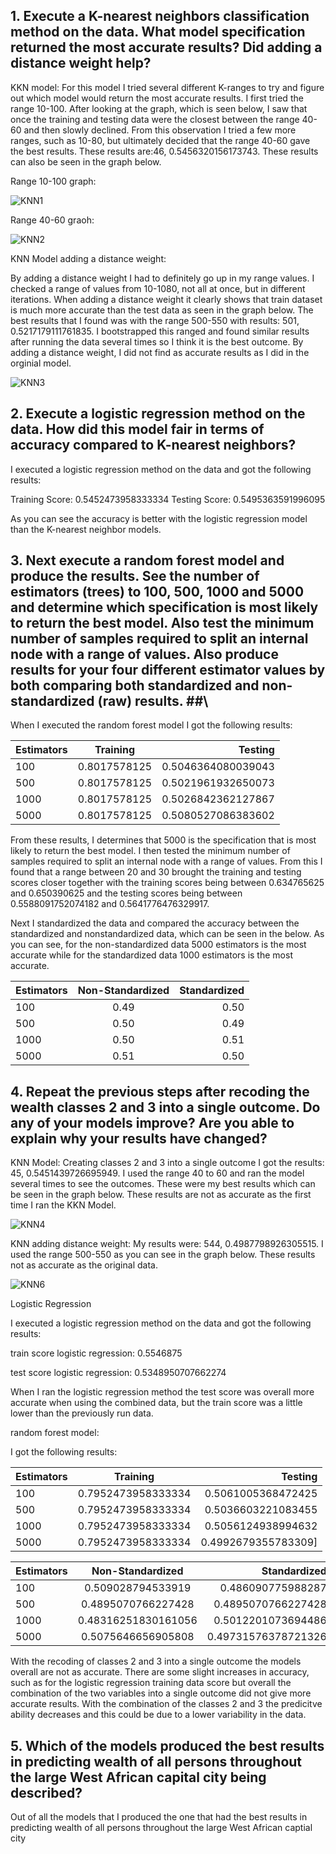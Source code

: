 ## 1. Execute a K-nearest neighbors classification method on the data. What model specification returned the most accurate results? Did adding a distance weight help? ## 

KKN model: For this model I tried several different K-ranges to try and figure out which model would return the most accurate results. I first tried the range 10-100. After looking at the graph, which is seen below, I saw that once the training and testing data were the closest between the range 40-60 and then slowly declined. From this observation I tried a few more ranges, such as 10-80, but ultimately decided that the range 40-60 gave the best results. These results are:46, 0.5456320156173743. These results can also be seen in the graph below.

Range 10-100 graph:

![KNN1](10-100.png)

Range 40-60 graoh:

![KNN2](40-60.png)

KNN Model adding a distance weight: 

By adding a distance weight I had to definitely go up in my range values. I checked a range of values from 10-1080, not all at once, but in different iterations. When adding a distance weight it clearly shows that train dataset is much more accurate than the test data as seen in the graph below. The best results that I found was with the range 500-550 with results: 501, 0.5217179111761835. I bootstrapped this ranged and found similar results after running the data several times so I think it is the best outcome. By adding a distance weight, I did not find as accurate results as I did in the orginial model. 

![KNN3](distance-500-50.png)

## 2. Execute a logistic regression method on the data. How did this model fair in terms of accuracy compared to K-nearest neighbors? ##

I executed a logistic regression method on the data and got the following results:

Training Score: 0.5452473958333334
Testing Score: 0.5495363591996095

As you can see the accuracy is better with the logistic regression model than the K-nearest neighbor models. 

## 3. Next execute a random forest model and produce the results. See the number of estimators (trees) to 100, 500, 1000 and 5000 and determine which specification is most likely to return the best model. Also test the minimum number of samples required to split an internal node with a range of values. Also produce results for your four different estimator values by both comparing both standardized and non-standardized (raw) results. ##\

When I executed the random forest model I got the following results: 

|   Estimators    | Training              | Testing              | 
| --------------- |:---------------------:| --------------------:|
| 100             | 0.8017578125          | 0.5046364080039043   | 
| 500             | 0.8017578125          | 0.5021961932650073   | 
| 1000            | 0.8017578125          | 0.5026842362127867   | 
| 5000            | 0.8017578125          | 0.5080527086383602   |

From these results, I determines that 5000 is the specification that is most likely to return the best model. I then tested the minimum number of samples required to split an internal node with a range of values. From this I found that a range between 20 and 30 brought the training and testing scores closer together with the training scores being between 0.634765625 and 0.650390625 and the testing scores being between 0.5588091752074182 and 0.5641776476329917. 

Next I standardized the data and compared the accuracy between the standardized and nonstandardized data, which can be seen in the below. As you can see, for the non-standardized data 5000 estimators is the most accurate while for the standardized data 1000 estimators is the most accurate. 


|   Estimators    | Non-Standardized      | Standardized         | 
| --------------- |:---------------------:| --------------------:|
| 100             | 0.49                  | 0.50                 | 
| 500             | 0.50                  | 0.49                 | 
| 1000            | 0.50                  | 0.51                 | 
| 5000            | 0.51                  | 0.50                 |


## 4. Repeat the previous steps after recoding the wealth classes 2 and 3 into a single outcome. Do any of your models improve? Are you able to explain why your results have changed? ##

KNN Model: Creating classes 2 and 3 into a single outcome I got the results: 45, 0.5451439726695949. I used the range 40 to 60 and ran the model several times to see the outcomes. These were my best results which can be seen in the graph below. These results are not as accurate as the first time I ran the KKN Model. 

![KNN4](recode.png)

KNN adding distance weight: 
My results were: 544, 0.4987798926305515. I used the range 500-550 as you can see in the graph below. These results not as accurate as the original data. 

![KNN6](recode_distance2.png)

Logistic Regression

I executed a logistic regression method on the data and got the following results:

train score logistic regression: 0.5546875

test score logistic regression:  0.5348950707662274

When I ran the logistic regression method the test score was overall more accurate when using the combined data, but the train score was a little lower than the previously run data. 

random forest model:

I got the following results: 

|   Estimators    | Training              | Testing              | 
| --------------- |:---------------------:| --------------------:|
| 100             | 0.7952473958333334    | 0.5061005368472425   | 
| 500             | 0.7952473958333334    | 0.5036603221083455   | 
| 1000            | 0.7952473958333334    | 0.5056124938994632   | 
| 5000            | 0.7952473958333334    | 0.4992679355783309]  |

|   Estimators    | Non-Standardized      | Standardized         | 
| --------------- |:---------------------:| --------------------:|
| 100             | 0.509028794533919     | 0.486090775988287    | 
| 500             | 0.4895070766227428    | 0.4895070766227428   | 
| 1000            |0.48316251830161056    | 0.5012201073694486   | 
| 5000            | 0.5075646656905808    | 0.49731576378721326  |


With the recoding of classes 2 and 3 into a single outcome the models overall are not as accurate. There are some slight increases in accuracy, such as for the logistic regression training data score but overall the combination of the two variables into a single outcome did not give more accurate results. With the combination of the classes 2 and 3 the predicitve ability decreases and this could be due to a lower variability in the data. 



## 5. Which of the models produced the best results in predicting wealth of all persons throughout the large West African capital city being described? ##

Out of all the models that I produced the one that had the best results in predicting wealth of all persons throughout the large West African captial city 
